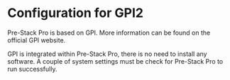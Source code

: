 # Configuration for GPI2

Pre-Stack Pro is based on GPI. More information can be found on the official GPI website.

GPI is integrated within Pre-Stack Pro, there is no need to install any software. A couple of system settings must be check for Pre-Stack Pro to run successfully.

